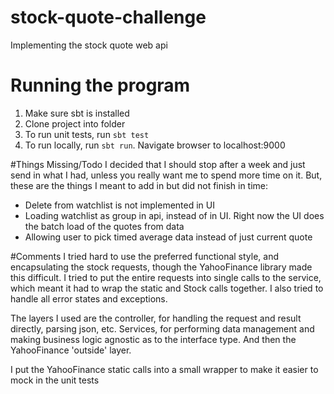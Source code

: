 # stock-quote-challenge

Implementing the stock quote web api

# Running the program
1. Make sure sbt is installed
2. Clone project into folder
3. To run unit tests, run `sbt test`
4. To run locally, run `sbt run`. Navigate browser to localhost:9000

#Things Missing/Todo
I decided that I should stop after a week and just send in what I had, unless you really want me to spend more time on it. But, these are the things I meant to add in but did not finish in time:
- Delete from watchlist is not implemented in UI
- Loading watchlist as group in api, instead of in UI. Right now the UI does the batch load of the quotes from data
- Allowing user to pick timed average data instead of just current quote

#Comments
I tried hard to use the preferred functional style, and encapsulating the stock requests, though the YahooFinance library made this difficult. I tried to put the entire requests into single calls to the service, which meant it had to wrap the static and Stock calls together. I also tried to handle all error states and exceptions.

The layers I used are the controller, for handling the request and result directly, parsing json, etc. Services, for performing data management and making business logic agnostic as to the interface type. And then the YahooFinance 'outside' layer. 

I put the YahooFinance static calls into a small wrapper to make it easier to mock in the unit tests